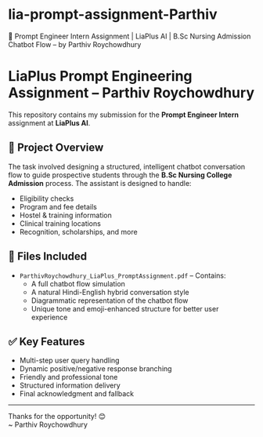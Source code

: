 # lia-prompt-assignment-Parthiv
📄 Prompt Engineer Intern Assignment | LiaPlus AI | B.Sc Nursing Admission Chatbot Flow – by Parthiv Roychowdhury


# LiaPlus Prompt Engineering Assignment – Parthiv Roychowdhury

This repository contains my submission for the **Prompt Engineer Intern** assignment at **LiaPlus AI**.

## 🧠 Project Overview
The task involved designing a structured, intelligent chatbot conversation flow to guide prospective students through the **B.Sc Nursing College Admission** process. The assistant is designed to handle:
- Eligibility checks
- Program and fee details
- Hostel & training information
- Clinical training locations
- Recognition, scholarships, and more

## 📄 Files Included
- `ParthivRoychowdhury_LiaPlus_PromptAssignment.pdf` – Contains:
  - A full chatbot flow simulation
  - A natural Hindi-English hybrid conversation style
  - Diagrammatic representation of the chatbot flow
  - Unique tone and emoji-enhanced structure for better user experience

## ✅ Key Features
- Multi-step user query handling
- Dynamic positive/negative response branching
- Friendly and professional tone
- Structured information delivery
- Final acknowledgment and fallback

---

Thanks for the opportunity! 😊  
~ Parthiv Roychowdhury
